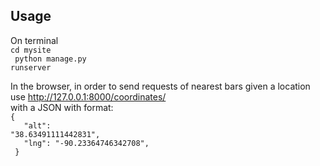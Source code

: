 ## Usage
On terminal </br>
<code>cd mysite</br>
python manage.py runserver</code>

In the browser, in order to send requests of nearest bars given a location use
<href>http://127.0.0.1:8000/coordinates/</href></br>
with a JSON with format: </br>
<code>{</br>
&emsp; "alt": "38.63491111442831", </br>
&emsp; "lng": "-90.23364746342708", </br>
}
</code>